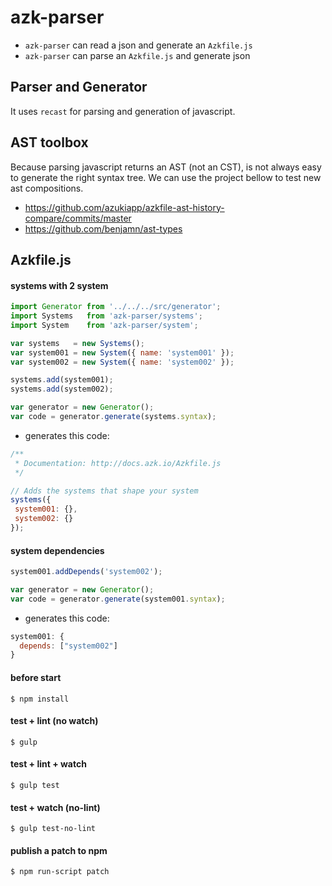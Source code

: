 # azk-parser

- `azk-parser` can read a json and generate an `Azkfile.js`
- `azk-parser` can parse an `Azkfile.js` and generate json

## Parser and Generator

It uses `recast` for parsing and generation of javascript.

## AST toolbox

Because parsing javascript returns an AST (not an CST), is not always easy to generate the right syntax tree. We can use the project bellow to test new ast compositions.

- https://github.com/azukiapp/azkfile-ast-history-compare/commits/master
- https://github.com/benjamn/ast-types

## Azkfile.js

#### systems with 2 system

```js
import Generator from '../../../src/generator';
import Systems   from 'azk-parser/systems';
import System    from 'azk-parser/system';

var systems   = new Systems();
var system001 = new System({ name: 'system001' });
var system002 = new System({ name: 'system002' });

systems.add(system001);
systems.add(system002);

var generator = new Generator();
var code = generator.generate(systems.syntax);
```

- generates this code:

```js
/**
 * Documentation: http://docs.azk.io/Azkfile.js
 */

// Adds the systems that shape your system
systems({
 system001: {},
 system002: {}
});
```

#### system dependencies

```js
system001.addDepends('system002');

var generator = new Generator();
var code = generator.generate(system001.syntax);
```

- generates this code:

```js
system001: {
  depends: ["system002"]
}
```


#### before start

```
$ npm install
```

#### test + lint (no watch)

```
$ gulp
```

#### test + lint + watch

```
$ gulp test
```

#### test + watch (no-lint)

```
$ gulp test-no-lint
```

#### publish a patch to npm

```
$ npm run-script patch
```
